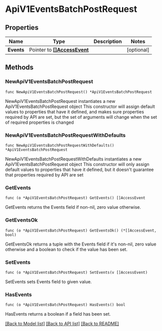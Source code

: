 # ApiV1EventsBatchPostRequest

## Properties

Name | Type | Description | Notes
------------ | ------------- | ------------- | -------------
**Events** | Pointer to [**[]AccessEvent**](AccessEvent.md) |  | [optional] 

## Methods

### NewApiV1EventsBatchPostRequest

`func NewApiV1EventsBatchPostRequest() *ApiV1EventsBatchPostRequest`

NewApiV1EventsBatchPostRequest instantiates a new ApiV1EventsBatchPostRequest object
This constructor will assign default values to properties that have it defined,
and makes sure properties required by API are set, but the set of arguments
will change when the set of required properties is changed

### NewApiV1EventsBatchPostRequestWithDefaults

`func NewApiV1EventsBatchPostRequestWithDefaults() *ApiV1EventsBatchPostRequest`

NewApiV1EventsBatchPostRequestWithDefaults instantiates a new ApiV1EventsBatchPostRequest object
This constructor will only assign default values to properties that have it defined,
but it doesn't guarantee that properties required by API are set

### GetEvents

`func (o *ApiV1EventsBatchPostRequest) GetEvents() []AccessEvent`

GetEvents returns the Events field if non-nil, zero value otherwise.

### GetEventsOk

`func (o *ApiV1EventsBatchPostRequest) GetEventsOk() (*[]AccessEvent, bool)`

GetEventsOk returns a tuple with the Events field if it's non-nil, zero value otherwise
and a boolean to check if the value has been set.

### SetEvents

`func (o *ApiV1EventsBatchPostRequest) SetEvents(v []AccessEvent)`

SetEvents sets Events field to given value.

### HasEvents

`func (o *ApiV1EventsBatchPostRequest) HasEvents() bool`

HasEvents returns a boolean if a field has been set.


[[Back to Model list]](../README.md#documentation-for-models) [[Back to API list]](../README.md#documentation-for-api-endpoints) [[Back to README]](../README.md)


